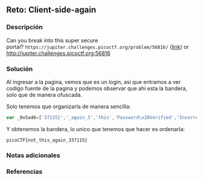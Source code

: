 ## Reto: Client-side-again
### Descripción
Can you break into this super secure portal? `https://jupiter.challenges.picoctf.org/problem/56816/` ([link](https://jupiter.challenges.picoctf.org/problem/56816/)) or http://jupiter.challenges.picoctf.org:56816
### Solución
Al ingresar a la pagina, vemos que es un login, asi que entramos a ver codigo fuente de la pagina y podemos observar que ahi esta la bandera, solo que de manera ofuscada.

Solo tenemos que organizarla de manera sencilla:
```js
var _0x5a46=['37115}','_again_3','this','Password\x20Verified','Incorrect\x20password','getElementById','value','substring','picoCTF{','not_this'];
```

Y obtenemos la bandera, lo unico que tenemos que hacer es  ordenarla:
```flag
picoCTF{not_this_again_337115} 
```

### Notas adicionales
### Referencias

